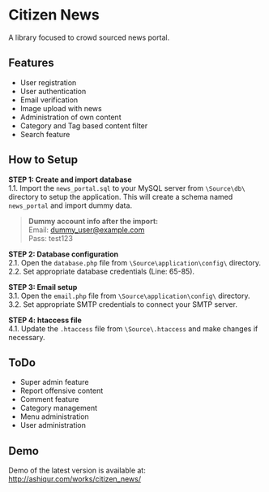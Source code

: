 # Citizen News
A library focused to crowd sourced news portal.

## Features
* User registration
* User authentication
* Email verification
* Image upload with news
* Administration of own content
* Category and Tag based content filter
* Search feature
 
## How to Setup
**STEP 1: Create and import database**  
1.1. Import the `news_portal.sql` to your MySQL server from `\Source\db\` directory to setup the application. This will create a schema named `news_portal` and import dummy data.
>**Dummy account info after the import:**  
>Email: dummy_user@example.com  
>Pass: test123

**STEP 2: Database configuration**  
2.1. Open the `database.php` file from `\Source\application\config\` directory.  
2.2.  Set appropriate database credentials (Line: 65-85).

**STEP 3: Email setup**  
3.1. Open the `email.php` file from `\Source\application\config\` directory.  
3.2. Set appropriate SMTP credentials to connect your SMTP server.

**STEP 4: htaccess file**  
4.1. Update the `.htaccess` file from `\Source\.htaccess` and make changes if necessary.  

## ToDo
* Super admin feature
* Report offensive content
* Comment feature
* Category management
* Menu administration
* User administration

## Demo
Demo of the latest version is available at: http://ashiqur.com/works/citizen_news/
